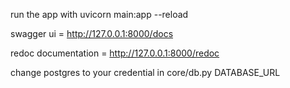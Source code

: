 run the app with 
uvicorn main:app --reload

swagger ui = http://127.0.0.1:8000/docs

redoc documentation = http://127.0.0.1:8000/redoc

change postgres to your credential in core/db.py DATABASE_URL